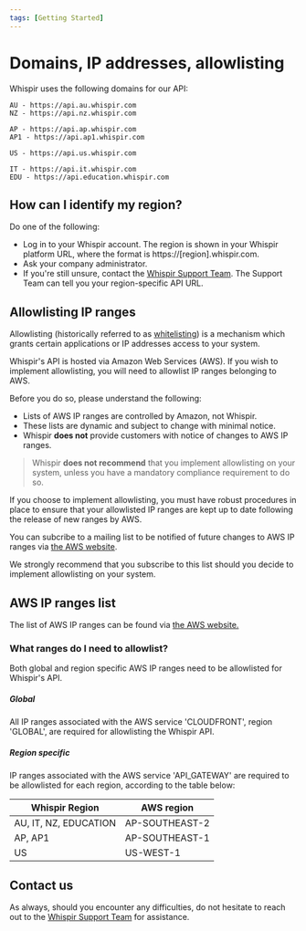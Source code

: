 ```yaml
---
tags: [Getting Started]
---
```


# Domains, IP addresses, allowlisting

Whispir uses the following domains for our API:

```AU/NZ
AU - https://api.au.whispir.com
NZ - https://api.nz.whispir.com
```

```ASIA
AP - https://api.ap.whispir.com
AP1 - https://api.ap1.whispir.com
```

```AMERICAS
US - https://api.us.whispir.com
```

```OTHER
IT - https://api.it.whispir.com
EDU - https://api.education.whispir.com
```

## How can I identify my region?

Do one of the following:

- Log in to your Whispir account. The region is shown in your Whispir platform URL, where the format is https\://[region].whispir.com.
- Ask your company administrator.
- If you're still unsure, contact the [Whispir Support Team](mailto:support@whispir.com). The Support Team can tell you your region-specific API URL.

## Allowlisting IP ranges

Allowlisting (historically referred to as [whitelisting](https://en.wikipedia.org/wiki/Whitelisting)) is a mechanism which grants certain applications or IP addresses access to your system.

Whispir's API is hosted via Amazon Web Services (AWS). If you wish to implement allowlisting, you will need to allowlist IP ranges belonging to AWS.

Before you do so, please understand the following:
- Lists of AWS IP ranges are controlled by Amazon, not Whispir.
- These lists are dynamic and subject to change with minimal notice.
- Whispir **does not** provide customers with notice of changes to AWS IP ranges.

> Whispir **does not recommend** that you implement allowlisting on your system, unless you have a mandatory compliance requirement to do so.

If you choose to implement allowlisting, you must have robust procedures in place to ensure that your allowlisted IP ranges are kept up to date following the release of new ranges by AWS.

You can subcribe to a mailing list to be notified of future changes to AWS IP ranges via [the AWS website](https://aws.amazon.com/blogs/aws/subscribe-to-aws-public-ip-address-changes-via-amazon-sns/). 

We strongly recommend that you subscribe to this list should you decide to implement allowlisting on your system. 

## AWS IP ranges list

The list of AWS IP ranges can be found via [the AWS website.](https://ip-ranges.amazonaws.com/ip-ranges.json)

### What ranges do I need to allowlist?

Both global and region specific AWS IP ranges need to be allowlisted for Whispir's API.

##### Global

All IP ranges associated with the AWS service 'CLOUDFRONT', region 'GLOBAL', are required for allowlisting the Whispir API.

##### Region specific

IP ranges associated with the AWS service 'API_GATEWAY' are required to be allowlisted for each region, according to the table below:

Whispir Region | AWS region
---------|----------
 AU, IT, NZ, EDUCATION | AP-SOUTHEAST-2
 AP, AP1 | AP-SOUTHEAST-1
 US |  US-WEST-1

## Contact us

As always, should you encounter any difficulties, do not hesitate to reach out to the [Whispir Support Team](mailto:support@whispir.com) for assistance.